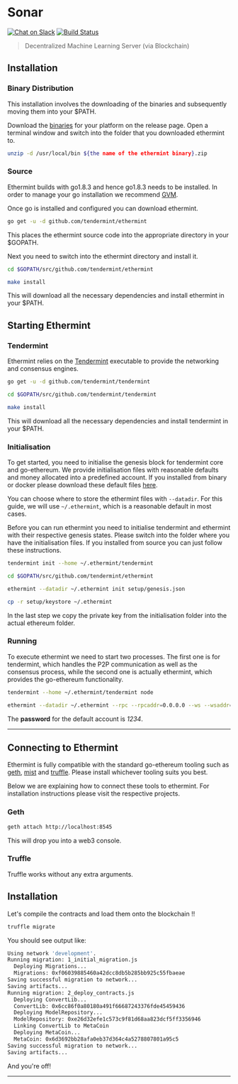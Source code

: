 # Sonar

[![Chat on Slack](https://img.shields.io/badge/chat-on%20slack-7A5979.svg)](https://openmined.slack.com/)
[![Build Status](https://travis-ci.org/OpenMined/Sonar.svg?branch=master)](https://travis-ci.org/OpenMined/Sonar)

> Decentralized Machine Learning Server (via Blockchain)

## Installation

### Binary Distribution
This installation involves the downloading of the binaries and subsequently moving them into your $PATH.

Download the [binaries](https://github.com/tendermint/ethermint/releases/tag/v0.2.2) for your platform on the release page. Open a terminal window and switch into the folder that you downloaded ethermint to.

```bash
unzip -d /usr/local/bin ${the name of the ethermint binary}.zip 
```

### Source
Ethermint builds with go1.8.3 and hence go1.8.3 needs to be installed. In order to manage your go installation we recommend [GVM](https://github.com/moovweb/gvm).

Once go is installed and configured you can download ethermint.
```bash
go get -u -d github.com/tendermint/ethermint
```
This places the ethermint source code into the appropriate directory in your $GOPATH.

Next you need to switch into the ethermint directory and install it.
```bash
cd $GOPATH/src/github.com/tendermint/ethermint

make install
```
This will download all the necessary dependencies and install ethermint in your $PATH.




## Starting Ethermint

### Tendermint
Ethermint relies on the [Tendermint](https://github.com/tendermint/tendermint) executable to provide the networking and consensus engines.

```bash
go get -u -d github.com/tendermint/tendermint

cd $GOPATH/src/github.com/tendermint/tendermint

make install
```
This will download all the necessary dependencies and install tendermint in your $PATH.

### Initialisation
To get started, you need to initialise the genesis block for tendermint core and go-ethereum. We provide initialisation
files with reasonable defaults and money allocated into a predefined account. If you installed from binary or docker
please download these default files [here](https://github.com/tendermint/ethermint/tree/develop/setup).

You can choose where to store the ethermint files with `--datadir`. For this guide, we will use `~/.ethermint`, which is a reasonable default in most cases.

Before you can run ethermint you need to initialise tendermint and ethermint with their respective genesis states.
Please switch into the folder where you have the initialisation files. If you installed from source you can just follow
these instructions.
```bash
tendermint init --home ~/.ethermint/tendermint

cd $GOPATH/src/github.com/tendermint/ethermint

ethermint --datadir ~/.ethermint init setup/genesis.json

cp -r setup/keystore ~/.ethermint
```
In the last step we copy the private key from the initialisation folder into the actual ethereum folder. 

### Running
To execute ethermint we need to start two processes. The first one is for tendermint, which handles the P2P
communication as well as the consensus process, while the second one is actually ethermint, which provides the
go-ethereum functionality.

```bash
tendermint --home ~/.ethermint/tendermint node

ethermint --datadir ~/.ethermint --rpc --rpcaddr=0.0.0.0 --ws --wsaddr=0.0.0.0 --rpcapi eth,net,web3,personal,admin
```

The **password** for the default account is *1234*.


----

## Connecting to Ethermint
Ethermint is fully compatible with the standard go-ethereum tooling such as [geth](https://github.com/ethereum/go-ethereum/wiki/Geth), [mist](https://github.com/ethereum/mist) and [truffle](https://github.com/trufflesuite/truffle). Please
install whichever tooling suits you best. 

Below we are explaining how to connect these tools to ethermint. For installation instructions please visit the respective projects.

### Geth

```bash
geth attach http://localhost:8545
```
This will drop you into a web3 console.

### Truffle
Truffle works without any extra arguments.

## Installation

Let's compile the contracts and load them onto the blockchain !!

```bash
truffle migrate
```
You should see output like:

```bash
Using network 'development'.
Running migration: 1_initial_migration.js
  Deploying Migrations...
  Migrations: 0xf06039885460a42dcc8db5b285bb925c55fbaeae
Saving successful migration to network...
Saving artifacts...
Running migration: 2_deploy_contracts.js
  Deploying ConvertLib...
  ConvertLib: 0x6cc86f0a80180a491f66687243376fde45459436
  Deploying ModelRepository...
  ModelRepository: 0xe26d32efe1c573c9f81d68aa823dcf5ff3356946
  Linking ConvertLib to MetaCoin
  Deploying MetaCoin...
  MetaCoin: 0x6d3692bb28afa0eb37d364c4a5278807801a95c5
Saving successful migration to network...
Saving artifacts...
```
And you're off!

----
